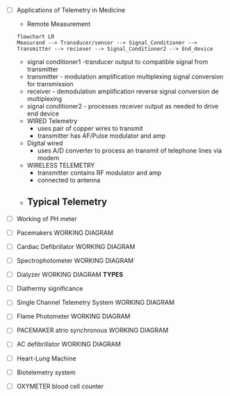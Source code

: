 - [ ] Applications of Telemetry in Medicine
	- Remote Measurement 
	```mermaid
	flowchart LR
	Measurand --> Transducer/sensor --> Signal_Conditioner --> Transmitter --> reciever --> Signal_Conditioner2 --> End_device
	```
	- signal conditioner1 -tranducer output to compatible signal from transmitter
	- transmitter - modulation amplification multiplexing signal conversion for transmission
	- receiver - demodulation amplification reverse signal conversion de multiplexing
	- signal conditioner2 - processes receiver output as needed to drive end device
	- WIRED Telemetry
		- uses pair of copper wires to transmit
		- transmitter has AF/Pulse modulator and amp
	- Digital wired
		- uses A/D converter to process an transmit of telephone lines via modem
	- WIRELESS TELEMETRY
		- transmitter contains RF modulator and amp 
		- connected to antenna
	- Typical Telemetry
		- 
	
- [ ] Working of PH meter
- [ ] Pacemakers WORKING DIAGRAM
- [ ] Cardiac Defibrillator WORKING DIAGRAM
- [ ] Spectrophotometer WORKING DIAGRAM
- [ ] Dialyzer WORKING DIAGRAM **TYPES**
- [ ] Diathermy significance
- [ ] Single Channel Telemetry System WORKING DIAGRAM
- [ ] Flame Photometer WORKING DIAGRAM
- [ ] PACEMAKER atrio synchronous WORKING DIAGRAM
- [ ] AC defibrillator WORKING DIAGRAM
- [ ] Heart-Lung Machine
- [ ] Biotelemetry system
- [ ] OXYMETER blood cell counter